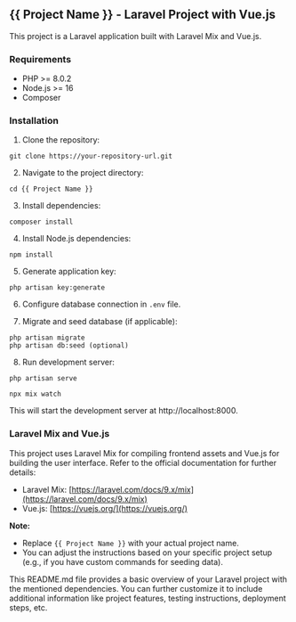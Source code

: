 ## {{ Project Name }} - Laravel Project with Vue.js

This project is a Laravel application built with Laravel Mix and Vue.js.

### Requirements

  * PHP \>= 8.0.2
  * Node.js \>= 16
  * Composer

### Installation

1.  Clone the repository:

```
git clone https://your-repository-url.git
```

2.  Navigate to the project directory:

```
cd {{ Project Name }}
```

3.  Install dependencies:

```
composer install
```

4.  Install Node.js dependencies:

```
npm install
```

5.  Generate application key:

```
php artisan key:generate
```

6.  Configure database connection in `.env` file.

7.  Migrate and seed database (if applicable):

```
php artisan migrate
php artisan db:seed (optional)
```

8.  Run development server:

```
php artisan serve

npx mix watch
```

This will start the development server at http://localhost:8000.

### Laravel Mix and Vue.js

This project uses Laravel Mix for compiling frontend assets and Vue.js for building the user interface. Refer to the official documentation for further details:

  * Laravel Mix: [https://laravel.com/docs/9.x/mix](https://laravel.com/docs/9.x/mix)
  * Vue.js: [https://vuejs.org/](https://vuejs.org/)

**Note:**

  * Replace `{{ Project Name }}` with your actual project name.
  * You can adjust the instructions based on your specific project setup (e.g., if you have custom commands for seeding data).

This README.md file provides a basic overview of your Laravel project with the mentioned dependencies. You can further customize it to include additional information like project features, testing instructions, deployment steps, etc.
